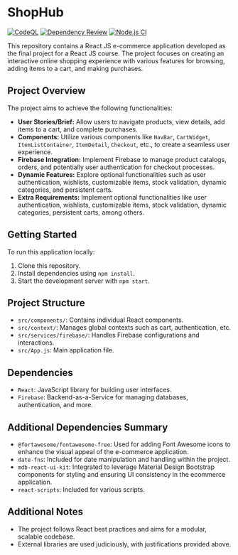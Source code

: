 # ShopHub

[![CodeQL](https://github.com/gabriel-rodriguezcastellini/ecommerce/actions/workflows/github-code-scanning/codeql/badge.svg)](https://github.com/gabriel-rodriguezcastellini/ecommerce/actions/workflows/github-code-scanning/codeql)
[![Dependency Review](https://github.com/gabriel-rodriguezcastellini/ecommerce/actions/workflows/dependency-review.yml/badge.svg)](https://github.com/gabriel-rodriguezcastellini/ecommerce/actions/workflows/dependency-review.yml)
[![Node.js CI](https://github.com/gabriel-rodriguezcastellini/ecommerce/actions/workflows/node.js.yml/badge.svg)](https://github.com/gabriel-rodriguezcastellini/ecommerce/actions/workflows/node.js.yml)

This repository contains a React JS e-commerce application developed as the final project for a React JS course. The project focuses on creating an interactive online shopping experience with various features for browsing, adding items to a cart, and making purchases.

## Project Overview

The project aims to achieve the following functionalities:

- **User Stories/Brief:** Allow users to navigate products, view details, add items to a cart, and complete purchases.
- **Components:** Utilize various components like `NavBar`, `CartWidget`, `ItemListContainer`, `ItemDetail`, `Checkout`, etc., to create a seamless user experience.
- **Firebase Integration:** Implement Firebase to manage product catalogs, orders, and potentially user authentication for checkout processes.
- **Dynamic Features:** Explore optional functionalities such as user authentication, wishlists, customizable items, stock validation, dynamic categories, and persistent carts.
- **Extra Requirements:** Implement optional functionalities like user authentication, wishlists, customizable items, stock validation, dynamic categories, persistent carts, among others.

## Getting Started

To run this application locally:

1. Clone this repository.
2. Install dependencies using `npm install`.
3. Start the development server with `npm start`.

## Project Structure

- `src/components/`: Contains individual React components.
- `src/context/`: Manages global contexts such as cart, authentication, etc.
- `src/services/firebase/`: Handles Firebase configurations and interactions.
- `src/App.js`: Main application file.

## Dependencies

- `React`: JavaScript library for building user interfaces.
- `Firebase`: Backend-as-a-Service for managing databases, authentication, and more.

## Additional Dependencies Summary

- `@fortawesome/fontawesome-free`: Used for adding Font Awesome icons to enhance the visual appeal of the e-commerce application.
- `date-fns`: Included for date manipulation and handling within the project.
- `mdb-react-ui-kit`: Integrated to leverage Material Design Bootstrap components for styling and ensuring UI consistency in the ecommerce application.
- `react-scripts`: Included for various scripts.

## Additional Notes

- The project follows React best practices and aims for a modular, scalable codebase.
- External libraries are used judiciously, with justifications provided above.

